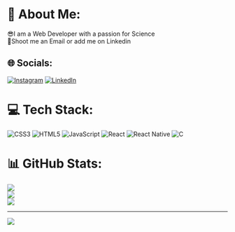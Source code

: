 # 💫 About Me:
😎I am a Web Developer with a passion for Science<br>📮Shoot me an Email or add me on Linkedin


## 🌐 Socials:
[![Instagram](https://img.shields.io/badge/Instagram-%23E4405F.svg?logo=Instagram&logoColor=white)](https://instagram.com/oruc.coder) [![LinkedIn](https://img.shields.io/badge/LinkedIn-%230077B5.svg?logo=linkedin&logoColor=white)](https://linkedin.com/in/https://az.linkedin.com/in/oruc-ramazanov-96219a24a) 

# 💻 Tech Stack:
![CSS3](https://img.shields.io/badge/css3-%231572B6.svg?style=for-the-badge&logo=css3&logoColor=white) ![HTML5](https://img.shields.io/badge/html5-%23E34F26.svg?style=for-the-badge&logo=html5&logoColor=white) ![JavaScript](https://img.shields.io/badge/javascript-%23323330.svg?style=for-the-badge&logo=javascript&logoColor=%23F7DF1E) ![React](https://img.shields.io/badge/react-%2320232a.svg?style=for-the-badge&logo=react&logoColor=%2361DAFB) ![React Native](https://img.shields.io/badge/react_native-%2320232a.svg?style=for-the-badge&logo=react&logoColor=%2361DAFB) ![C](https://img.shields.io/badge/c-%2300599C.svg?style=for-the-badge&logo=c&logoColor=white)
# 📊 GitHub Stats:
![](https://github-readme-stats.vercel.app/api?username=oruccoder&theme=dark&hide_border=false&include_all_commits=false&count_private=false)<br/>
![](https://github-readme-streak-stats.herokuapp.com/?user=oruccoder&theme=dark&hide_border=false)<br/>
![](https://github-readme-stats.vercel.app/api/top-langs/?username=oruccoder&theme=dark&hide_border=false&include_all_commits=false&count_private=false&layout=compact)

---
[![](https://visitcount.itsvg.in/api?id=oruccoder&icon=0&color=0)](https://visitcount.itsvg.in)

<!-- Proudly created with GPRM ( https://gprm.itsvg.in ) -->
